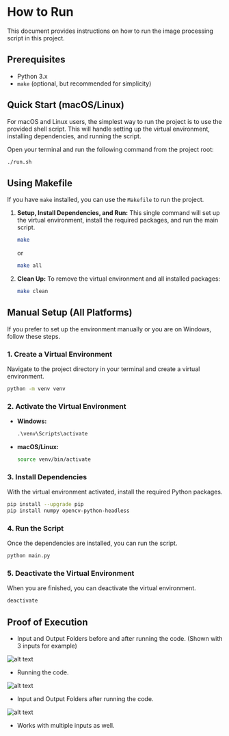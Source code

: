 # How to Run

This document provides instructions on how to run the image processing script in this project.

## Prerequisites

- Python 3.x
- `make` (optional, but recommended for simplicity)

## Quick Start (macOS/Linux)

For macOS and Linux users, the simplest way to run the project is to use the provided shell script. This will handle setting up the virtual environment, installing dependencies, and running the script.

Open your terminal and run the following command from the project root:

```bash
./run.sh
```

## Using Makefile

If you have `make` installed, you can use the `Makefile` to run the project.

1.  **Setup, Install Dependencies, and Run:**
    This single command will set up the virtual environment, install the required packages, and run the main script.

    ```bash
    make
    ```
    or
    ```bash
    make all
    ```

2.  **Clean Up:**
    To remove the virtual environment and all installed packages:
    ```bash
    make clean
    ```

## Manual Setup (All Platforms)

If you prefer to set up the environment manually or you are on Windows, follow these steps.

### 1. Create a Virtual Environment

Navigate to the project directory in your terminal and create a virtual environment.

```bash
python -m venv venv
```

### 2. Activate the Virtual Environment

-   **Windows:**
    ```cmd
    .\venv\Scripts\activate
    ```

-   **macOS/Linux:**
    ```bash
    source venv/bin/activate
    ```

### 3. Install Dependencies

With the virtual environment activated, install the required Python packages.

```bash
pip install --upgrade pip
pip install numpy opencv-python-headless
```

### 4. Run the Script

Once the dependencies are installed, you can run the script.

```bash
python main.py
```

### 5. Deactivate the Virtual Environment

When you are finished, you can deactivate the virtual environment.

```bash
deactivate
```

## Proof of Execution

* Input and Output Folders before and after running the code. (Shown with 3 inputs for example)

![alt text](image.png)
* Running the code.

![alt text](image-1.png)
* Input and Output Folders after running the code.

![alt text](image-2.png)

* Works with multiple inputs as well. 